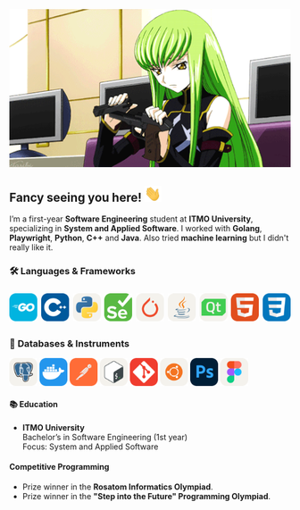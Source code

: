 <div align="center">
  <img src="assets/cc.gif" width="700">
</div>

## Fancy seeing you here! <img src="assets/wave.gif" width="30">
I’m a first-year **Software Engineering** student at **ITMO University**, specializing in **System and Applied Software**. 
I worked with **Golang**, **Playwright**, **Python**, **C++** and **Java**. Also tried **machine learning** but I didn't really like it.

### 🛠 **Languages & Frameworks**
<p style="font-size: 24px;">
  <img src="assets/icons/GoLang.svg" width="50" alt="Go">
  <img src="assets/icons/CPP.svg" width="50" alt="C++">
  <img src="assets/icons/Python-Light.svg" width="50" alt="Python">
  <img src="assets/icons/Selenium.svg" width="50" alt="Selenuim">
  <img src="assets/icons/PyTorch-Light.svg" width="50" alt="PyTorch">
  <img src="assets/icons/Java-Light.svg" width="50" alt="Java">
  <img src="assets/icons/QT-Light.svg" width="50" alt="Qt">
  <img src="assets/icons/HTML.svg" width="50" alt="HTML">
  <img src="assets/icons/CSS.svg" width="50" alt="CSS">
</p>

### 🔧 **Databases & Instruments**
<div>
  <img src="assets/icons/PostgreSQL-Light.svg" width="50" alt="PostgreSQL">
  <img src="assets/icons/Docker.svg" width="50" alt="Docker">
  <img src="assets/icons/Postman.svg" width="50" alt="Postman">
  <img src="assets/icons/Bash-Light.svg" width="50" alt="Bash">
  <img src="assets/icons/Git.svg" width="50" alt="Git">
  <img src="assets/icons/Ubuntu-Light.svg" width="50" alt="Ubuntu">
  <img src="assets/icons/Photoshop.svg" width="50" alt="Photoshop">
  <img src="assets/icons/Figma-Light.svg" width="50" alt="Figma">
</div>

#### 📚 **Education**
- **ITMO University**  
  Bachelor’s in Software Engineering (1st year)  
  Focus: System and Applied Software

#### Competitive Programming
- Prize winner in the **Rosatom Informatics Olympiad**.
- Prize winner in the **"Step into the Future" Programming Olympiad**.


